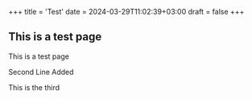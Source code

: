 +++
title = 'Test'
date = 2024-03-29T11:02:39+03:00
draft = false
+++

## This is a test page

This is a test page

Second Line Added

This is the third